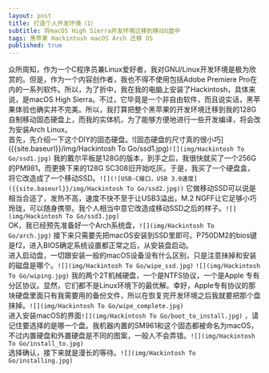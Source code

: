 ```yaml
---
layout: post
title: 打造个人开发环境（1）
subtitle: 将macOS High Sierra开发环境迁移到移动U盘中
tags: 黑苹果 Hackintosh macOS Arch 迁移 OS
published: true
---
```


   众所周知，作为一个C程序员兼Linux爱好者，我对GNU/Linux开发环境是极为欣赏的。但是，作为一个内容创作者，我也不得不使用包括Adobe Premiere Pro在内的一系列软件。所以，为了折中，我在我的电脑上安装了Hackintosh，具体来说，是macOS High Sierra。不过，它毕竟是一个非自由软件，而且说实话，黑苹果体验也确实并不完美。所以，我打算把整个黑苹果的开发环境迁移到我的128G自制移动固态硬盘上，而我的实体机，为了能够方便地进行一些开发编译，将会改为安装Arch Linux。  
   首先，先介绍一下这个DIY的固态硬盘。![固态硬盘的尺寸真的很小巧]({{site.baseurl}}/img/Hackintosh To Go/ssd1.jpg)`![](img/Hackintosh To Go/ssd1.jpg)` 我的戴尔平板是128G的版本，到手之后，我很快就买了一个256G的PM981，而更换下来的128G SC308旧开始吃灰。于是，我买了一个硬盘盒，将它改造成了一个移动SSD。`![](![USB-C接口，USB 3.0速度]({{site.baseurl}}/img/Hackintosh To Go/ssd2.jpg))`  它做移动SSD可以说是相当合适了，发热不高，速度不快不至于让USB3溢出，M.2 NGFF让它足够小巧玲珑，可以随身携带。我个人相当中意它改造成移动SSD之后的样子。`![](img/Hackintosh To Go/ssd3.jpg)`   
   OK，我已经预先准备好一个Arch系统盘，`![](img/Hackintosh To Go/arch.jpg)` 接下来只需要先把macOS安装到SSD里即可。P750DM2的bios键是f2，进入BIOS确定系统设置都正常之后，从安装盘启动。  
进入启动盘，一切跟安装一般的macOS设备没有什么区别，只是注意抹掉和安装的磁盘是哪个。`![](img/Hackintosh To Go/wipe_ssd.jpg)` `![](img/Hackintosh To Go/wiping.jpg)` 我的两个2T机械硬盘，一个是NTFS协议，一个是Apple    专有分区协议。显然，它们都不是Linux环境下的最优解。幸好，Apple专有协议的那块硬盘里面只有我需要用的备份文件，所以在恢复完开发环境之后我就要把那个盘抹掉。`![](img/Hackintosh To Go/wipe_complete.jpg)`   
进入安装macOS的界面`![](img/Hackintosh To Go/boot_to_install.jpg)` ，请记住要选择的是哪一个盘。我机器内置的SM961和这个固态都被命名为macOS，不过内置硬盘和外置硬盘是不同的图案，一般人不会弄错。`![](img/Hackintosh To Go/install_to.jpg)`   
选择确认，接下来就是漫长的等待。`![](img/Hackintosh To Go/installing.jpg)`
